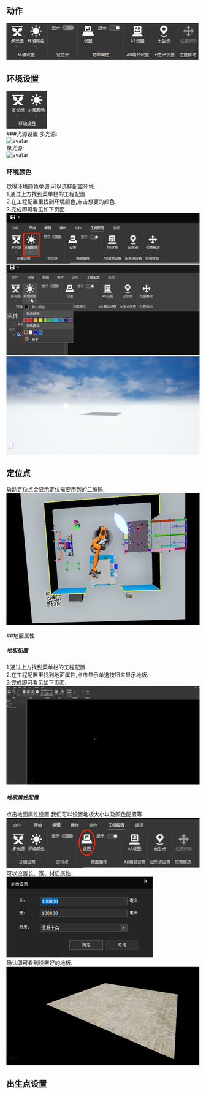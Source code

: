 ## 动作
![avatar](../_images/工程配置/工程配置菜单概述.png)  
## 环境设置  
![avatar](../_images/工程配置/环境设置/环境设置概述.png)  
###光源设置
多光源:  
![avatar](../_images/工程配置/环境设置/多光源.gif)    
单光源:  
![avatar](../_images/工程配置/环境设置/单光源.gif)    
### 环境颜色
觉得环境颜色单调,可以选择配置环境.  
1.通过上方找到菜单栏的工程配置.  
2.在工程配置里找到环境颜色,点击想要的颜色.  
3.完成即可看见如下页面.  
![avatar](../_images/工程配置/环境设置/环境.png)  
![avatar](../_images/工程配置/环境设置/设置环境.png)  
![avatar](../_images/工程配置/环境设置/设置环境完毕.png)
## 定位点
启动定位点会显示定位需要用到的二维码.  
![avatar](../_images/工程配置/定位点/定位点二维码.png)      

##地面属性
##### 地板配置
1.通过上方找到菜单栏的工程配置.  
2.在工程配置里找到地面属性,点击显示单选按钮来显示地板.  
3.完成即可看见如下页面.  
![avatar](../_images/工程配置/地面属性/无地板.gif)
##### 地板属性配置
点击地面属性设置,我们可以设置地板大小以及颜色配置等.  
![avatar](../_images/工程配置/地面属性/设置地板指南.png)  
可以设置长、宽、材质属性.  
![avatar](../_images/工程配置/地面属性/地板设置.png)  
确认即可看到设置好的地板.  
![avatar](../_images/工程配置/地面属性/设置地板完成.png)
## 出生点设置

